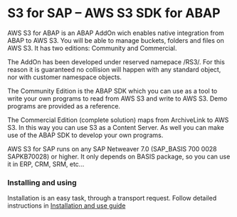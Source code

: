 # S3 for SAP – AWS S3 SDK for ABAP

AWS S3 for ABAP is an ABAP AddOn wich enables native integration from ABAP to AWS S3. You will be able to manage buckets, folders and files on AWS S3. It has two editions: Community and Commercial.

The AddOn has been developed under reserved namepace /RS3/. For this reason it is guaranteed no collision will happen with any standard object, nor with customer namespace objects. 

The Community Edition is the ABAP SDK which you can use as a tool to write your own programs to read from AWS S3 and write to AWS S3. Demo programs are provided as a reference.

The Commercial Edition (complete solution) maps from ArchiveLink to AWS S3. In this way you can use S3 as a Content Server. As well you can make use of the ABAP SDK to develop your own programs.

AWS S3 for SAP runs on any SAP Netweaver 7.0 (SAP_BASIS 700 0028 SAPKB70028) or higher. It only depends on BASIS package, so you can use it in ERP, CRM, SRM, etc...

<h3>Installing and using</h3>
Installation is an easy task, through a transport request. Follow detailed instructions in <a href="https://github.com/LinkeIT/AWS_S3_SDK_for_ABAP/blob/master/S3ForSAP_SDK_Community_Edition.pdf">Installation and use guide</href>


